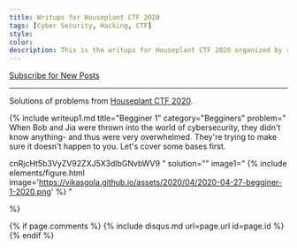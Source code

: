 ```yaml
---
title: Writups for Houseplant CTF 2020
tags: [Cyber Security, Hacking, CTF]
style: 
color: 
description: This is the writups for Houseplant CTF 2020 organized by riceteacatpanda.
---
```


<a class="text-center" href="https://feedburner.google.com/fb/a/mailverify?uri=VikasGola&amp;loc=en_US" onclick="window.open(this.href, 'subscribe',
    'left=20,top=20,width=500,height=500,toolbar=1,resizable=0'); return false;">Subscribe for New Posts</a>

---

Solutions of problems from [Houseplant CTF 2020](https://houseplant.riceteacatpanda.wtf/challenges).

{% include writeup1.md 
    title="Begginer 1"
    category="Begginers"
    problem="
When Bob and Jia were thrown into the world of cybersecurity, they didn't know anything- and thus were very overwhelmed. They're trying to make sure it doesn't happen to you.
Let's cover some bases first.

cnRjcHt5b3VyZV92ZXJ5X3dlbGNvbWV9
    "
    solution=""
    image1="
{% include elements/figure.html image='https://vikasgola.github.io/assets/2020/04/2020-04-27-begginer-1-2020.png' %}
    "    

%}


{% if page.comments %}
{% include disqus.md
    url=page.url
    id=page.id
%}
{% endif %}